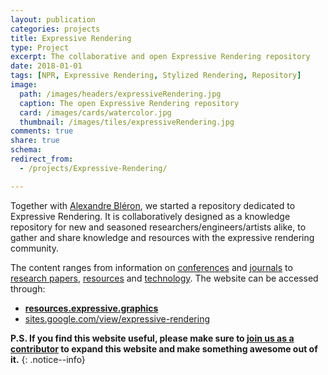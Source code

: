 ```yaml
---
layout: publication
categories: projects
title: Expressive Rendering
type: Project
excerpt: The collaborative and open Expressive Rendering repository
date: 2018-01-01
tags: [NPR, Expressive Rendering, Stylized Rendering, Repository]
image:
  path: /images/headers/expressiveRendering.jpg
  caption: The open Expressive Rendering repository
  card: /images/cards/watercolor.jpg
  thumbnail: /images/tiles/expressiveRendering.jpg
comments: true
share: true
schema:
redirect_from:
  - /projects/Expressive-Rendering/

---
```


Together with [Alexandre Bléron](http://ennis.github.io/about/), we started a repository dedicated to Expressive Rendering. It is collaboratively designed as a knowledge repository for new and seasoned researchers/engineers/artists alike, to gather and share knowledge and resources with the expressive rendering community.

The content ranges from information on [conferences](https://sites.google.com/view/expressive-rendering/conferences) and [journals](https://sites.google.com/view/expressive-rendering/journals) to [research papers](https://sites.google.com/view/expressive-rendering/papers), [resources](https://sites.google.com/view/expressive-rendering/resources) and [technology](https://sites.google.com/view/expressive-rendering/technology). The website can be accessed through:
* **[resources.expressive.graphics](http://resources.expressive.graphics)**
* [sites.google.com/view/expressive-rendering](https://sites.google.com/view/expressive-rendering/)

**P.S. If you find this website useful, please make sure to [join us as a contributor](https://sites.google.com/view/expressive-rendering/contribute?authuser=0) to expand this website and make something awesome out of it.**
{: .notice--info}
